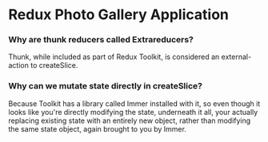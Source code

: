 # Redux Photo Gallery Application


### Why are thunk reducers called Extrareducers?
Thunk, while included as part of Redux Toolkit, is considered an external-action to createSlice. 

### Why can we mutate state directly in createSlice? 
Because Toolkit has a library called Immer installed with it, so even though it looks like you're directly modifying the state, underneath it all, your actually replacing existing state with an entirely new object, rather than modifying the same state object, again brought to you by Immer. 
